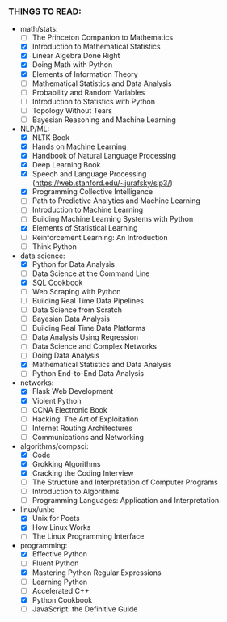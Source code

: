 ### THINGS TO READ:
- math/stats:
    - [ ] The Princeton Companion to Mathematics
    - [X] Introduction to Mathematical Statistics
    - [X] Linear Algebra Done Right
    - [X] Doing Math with Python
    - [X] Elements of Information Theory
    - [ ] Mathematical Statistics and Data Analysis
    - [ ] Probability and Random Variables
    - [ ] Introduction to Statistics with Python
    - [ ] Topology Without Tears
    - [ ] Bayesian Reasoning and Machine Learning
- NLP/ML:
    - [X] NLTK Book
    - [X] Hands on Machine Learning
    - [X] Handbook of Natural Language Processing
    - [X] Deep Learning Book
    - [X] Speech and Language Processing (https://web.stanford.edu/~jurafsky/slp3/)
    - [X] Programming Collective Intelligence
    - [ ] Path to Predictive Analytics and Machine Learning
    - [ ] Introduction to Machine Learning
    - [ ] Building Machine Learning Systems with Python
    - [X] Elements of Statistical Learning
    - [ ] Reinforcement Learning: An Introduction
    - [ ] Think Python
- data science:
    - [X] Python for Data Analysis
    - [ ] Data Science at the Command Line
    - [X] SQL Cookbook
    - [ ] Web Scraping with Python
    - [ ] Building Real Time Data Pipelines
    - [ ] Data Science from Scratch
    - [ ] Bayesian Data Analysis
    - [ ] Building Real Time Data Platforms
    - [ ] Data Analysis Using Regression
    - [ ] Data Science and Complex Networks
    - [ ] Doing Data Analysis
    - [X] Mathematical Statistics and Data Analysis
    - [ ] Python End-to-End Data Analysis
- networks:
    - [X] Flask Web Development
    - [X] Violent Python
    - [ ] CCNA Electronic Book
    - [ ] Hacking: The Art of Exploitation
    - [ ] Internet Routing Architectures
    - [ ] Communications and Networking
- algorithms/compsci:
    - [X] Code
    - [X] Grokking Algorithms
    - [X] Cracking the Coding Interview
    - [ ] The Structure and Interpretation of Computer Programs
    - [ ] Introduction to Algorithms
    - [ ] Programming Languages: Application and Interpretation
- linux/unix:
    - [X] Unix for Poets
    - [X] How Linux Works
    - [ ] The Linux Programming Interface
- programming:
    - [X] Effective Python
    - [ ] Fluent Python
    - [X] Mastering Python Regular Expressions
    - [ ] Learning Python
    - [ ] Accelerated C++
    - [X] Python Cookbook
    - [ ] JavaScript: the Definitive Guide
